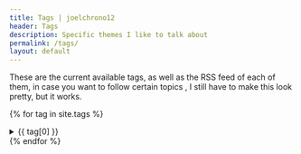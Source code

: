 ```yaml
---
title: Tags | joelchrono12
header: Tags
description: Specific themes I like to talk about
permalink: /tags/
layout: default
---
```


These are the current available tags, as well as the RSS feed of each of them, in case you want to follow certain topics , I still have to make this look pretty, but it works.

{% for tag in site.tags %}
  <details>
  <summary>{{ tag[0] }}</summary>  
    {% for post in tag[1] limit:3 %}
      <p><a href="{{ post.url }}">{{ post.title }}</a> - 📅 {{post.date | date_to_string}} </p>
    {% endfor %}
  <a href="/tags/{{ tag[0] }}/" class="button">All posts</a> <a class="button" href="/feeds/{{ tag[0] }}.xml/">RSS</a>
  </details>
{% endfor %}

